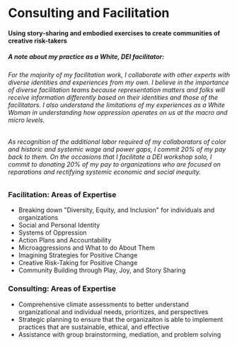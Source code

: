 # Consulting and Facilitation
#### Using story-sharing and embodied exercises to create communities of creative risk-takers

##### A note about my practice as a White, DEI facilitator:
###### For the majority of my facilitation work, I collaborate with other experts with diverse identities and experiences from my own. I believe in the importance of diverse facilitation teams because *representation matters* and folks will receive information differently based on their identities and those of the facilitators. I also understand the limitations of my experiences as a White Woman in understanding how oppression operates on us at the macro and micro levels. 
###### As recognition of the additional labor required of my collaborators of color and historic and systemic wage and power gaps, I commit 20% of my pay back to them. On the occasions that I facilitate a DEI workshop solo, I commit to donating 20% of my pay to organizations who are focused on reparations and rectifying systemic economic and social inequity.

### Facilitation: Areas of Expertise

* Breaking down "Diversity, Equity, and Inclusion" for individuals and organizations
* Social and Personal Identity
* Systems of Oppression  
* Action Plans and Accountability
* Microaggressions and What to do About Them
* Imagining Strategies for Positive Change
* Creative Risk-Taking for Positive Change
* Community Building through Play, Joy, and Story Sharing

### Consulting: Areas of Expertise

* Comprehensive climate assessments to better understand organizational and individual needs, prioritizes, and perspectives
* Strategic planning to ensure that the organizaiton is able to implement practices that are sustainable, ethical, and effective
* Assistance with group brainstorming, mediation, and problem solving
